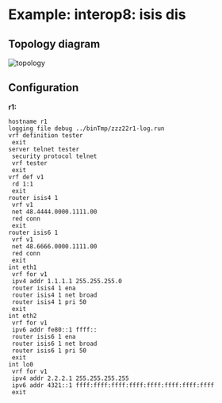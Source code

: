 # Example: interop8: isis dis

## **Topology diagram**

![topology](/img/intop8-isis02.tst.png)

## **Configuration**

**r1:**
```
hostname r1
logging file debug ../binTmp/zzz22r1-log.run
vrf definition tester
 exit
server telnet tester
 security protocol telnet
 vrf tester
 exit
vrf def v1
 rd 1:1
 exit
router isis4 1
 vrf v1
 net 48.4444.0000.1111.00
 red conn
 exit
router isis6 1
 vrf v1
 net 48.6666.0000.1111.00
 red conn
 exit
int eth1
 vrf for v1
 ipv4 addr 1.1.1.1 255.255.255.0
 router isis4 1 ena
 router isis4 1 net broad
 router isis4 1 pri 50
 exit
int eth2
 vrf for v1
 ipv6 addr fe80::1 ffff::
 router isis6 1 ena
 router isis6 1 net broad
 router isis6 1 pri 50
 exit
int lo0
 vrf for v1
 ipv4 addr 2.2.2.1 255.255.255.255
 ipv6 addr 4321::1 ffff:ffff:ffff:ffff:ffff:ffff:ffff:ffff
 exit
```
